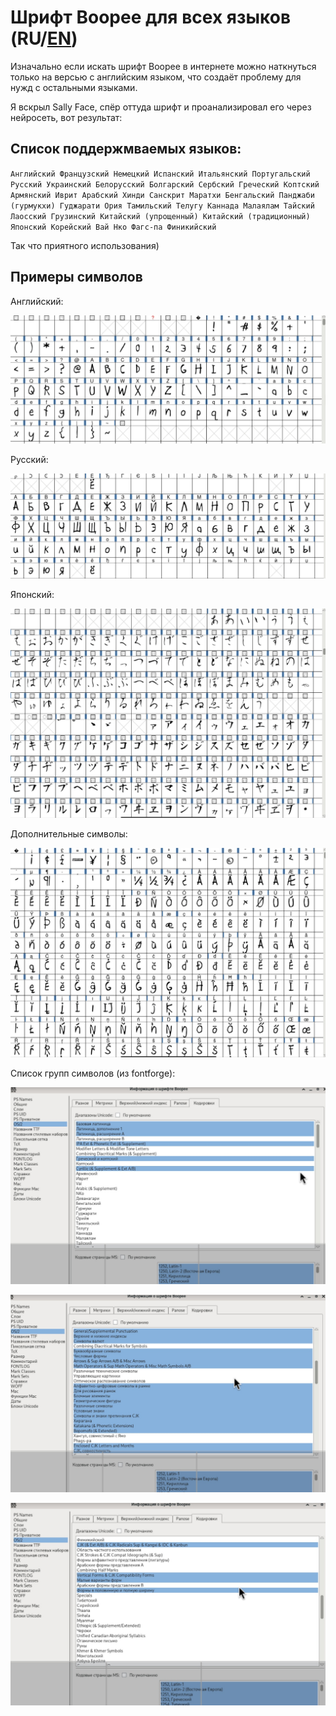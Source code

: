 # Шрифт Boopee для всех языков (RU/[EN](https://github.com/Nepoymi/Boopee_Font/blob/main/en/README.md)) 

Изначально если искать шрифт Boopee в интернете можно наткнуться только на версью с английским языком, что создаёт проблему для нужд с остальными языками.

Я вскрыл Sally Face, спёр оттуда шрифт и проанализировал его через нейросеть, вот результат:



## Список поддержмваемых языков:

`Английский
Французский
Немецкий
Испанский
Итальянский
Португальский
Русский
Украинский
Белорусский
Болгарский
Сербский
Греческий
Коптский
Армянский
Иврит
Арабский
Хинди
Санскрит
Маратхи
Бенгальский
Панджаби (гурмукхи)
Гуджарати
Ория
Тамильский
Телугу
Каннада
Малаялам
Тайский
Лаосский
Грузинский
Китайский (упрощенный)
Китайский (традиционный)
Японский
Корейский
Вай
Нко
Фагс-па
Финикийский
`

Так что приятного использования) 

## Примеры символов

Английский:

![English](https://github.com/Nepoymi/Boopee_Font/blob/main/examples/English.jpg) 

Русский:

![Russian](https://github.com/Nepoymi/Boopee_Font/blob/main/examples/Russian.jpg) 

Японский:

![Japanese](https://github.com/Nepoymi/Boopee_Font/blob/main/examples/Japanese.jpg) 

Дополнительные символы:

![Extra](https://github.com/Nepoymi/Boopee_Font/blob/main/examples/Extra.jpg) 

Список групп символов (из fontforge):

![Lang_list_1](https://github.com/Nepoymi/Boopee_Font/blob/main/examples/Lang_list_1.jpg) 

![Lang_list_2](https://github.com/Nepoymi/Boopee_Font/blob/main/examples/Lang_list_2.jpg) 

![Lang_list_3](https://github.com/Nepoymi/Boopee_Font/blob/main/examples/Lang_list_3.jpg) 

